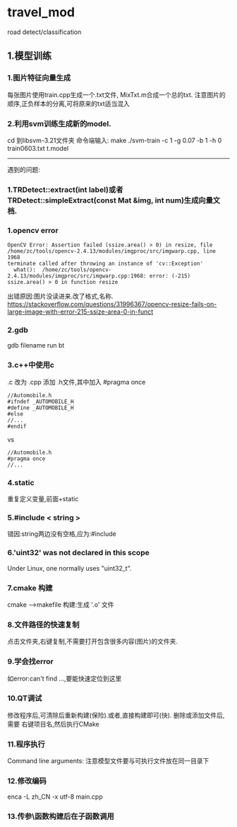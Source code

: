 # travel_mod
road detect/classification
## 1.模型训练
### 1.图片特征向量生成
每张图片使用train.cpp生成一个.txt文件,
MixTxt.m合成一个总的txt.
注意图片的顺序,正负样本的分离,可将原来的txt适当混入
### 2.利用svm训练生成新的model.
cd 到libsvm-3.21文件夹
命令端输入:
make
 ./svm-train -c 1 -g 0.07 -b 1 -h 0 train0603.txt t.model


-----
遇到的问题:
### 1.TRDetect::extract(int label)或者TRDetect::simpleExtract(const Mat &img, int num)生成向量文档.

### 1.opencv error
```
OpenCV Error: Assertion failed (ssize.area() > 0) in resize, file /home/zc/tools/opencv-2.4.13/modules/imgproc/src/imgwarp.cpp, line 1968
terminate called after throwing an instance of 'cv::Exception'
  what():  /home/zc/tools/opencv-2.4.13/modules/imgproc/src/imgwarp.cpp:1968: error: (-215) ssize.area() > 0 in function resize
```
出错原因:图片没读进来.改了格式,名称.
https://stackoverflow.com/questions/31996367/opencv-resize-fails-on-large-image-with-error-215-ssize-area-0-in-funct
### 2.gdb 
gdb filename
run
bt
### 3.c++中使用c
.c 改为 .cpp
添加 .h文件,其中加入 #pragma once
```
//Automobile.h
#ifndef _AUTOMOBILE_H
#define _AUTOMOBILE_H
#else
//...
#endif 
```
vs
```
//Automobile.h
#pragma once
//... 
```
### 4.static
重复定义变量,前面+static

### 5.#include < string >
错因:string两边没有空格,应为:#include <string>

### 6.'uint32' was not declared in this scope
Under Linux, one normally uses "uint32_t".

### 7.cmake 构建
cmake -->makefile
构建:生成 '.o' 文件

### 8.文件路径的快速复制
点击文件夹,右键复制,不需要打开包含很多内容(图片)的文件夹.

### 9.学会找error
如error:can't find ...,要能快速定位到这里

### 10.QT调试
修改程序后,可清除后重新构建(保险).或者,直接构建即可(快).
删除或添加文件后,需要 右键项目名,然后执行CMake

### 11.程序执行
Command line arguments:
注意模型文件要与可执行文件放在同一目录下
### 12.修改编码
enca -L zh_CN -x utf-8 main.cpp
### 13.传参\函数构建后在子函数调用


